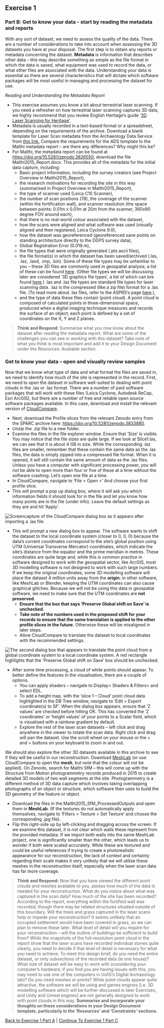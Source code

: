 ## **Exercise 1**
### **Part B: Get to know your data - start by reading the metadata and reports**
With any sort of dataset, we need to assess the quality of the data. There are a number of considerations to take into account when assessing the 3D datasets you have at your disposal. The first step is to obtain any reports or metadata concerning the dataset. **Metadata** is information that describes other data – this may describe something as simple as the file format in which the data is saved, what equipment was used to record the data, or what other files are associated with the data. Understanding your data is essential as there are several characteristics that will dictate which software packages will be most useful in managing and processing the dataset for use.

*Reading and Understanding the Metadata Report*

- This exercise assumes you know a bit about terrestrial laser scanning. If you need a refresher on how terrestrial laser scanning captures 3D data, we highly recommend that you review English Heritage’s guide ‘[3D Laser Scanning for Heritage’](https://historicengland.org.uk/images-books/publications/3d-laser-scanning-heritage/). 
- Metadata is usually recorded in a text-based format or a spreadsheet, depending on the requirements of the archive. Download a blank template for Laser Scan metadata from the Archaeology Data Service from [this link.](https://archaeologydataservice.ac.uk/advice/Downloads.xhtml) Compare the requirements for the ADS template to the Malthi metadata report – are there any differences? Why might this be?
- For Malthi, the metadata report can be found at <https://doi.org/10.5281/zenodo.3826550>; download the file Malthi2015\_Report.docx. This provides all of the metadata for the initial data capture, including:
  - Basic project information, including the survey creators (see Project Overview in Malthi2015\_Report),
  - the research motivations for recording the site in this way (summarised in Project Overview in Malthi2015\_Report), 
  - the type of scanner used (Leica C10 Scanner),
  - the number of scan positions (78), the coverage of the scanner (within the fortification wall), and scanner resolution (the space between points: 0.01m x 0.01m at 20m from the scanner, 360x90 degree FOV around each),
  - that there is no real-world colour associated with the dataset, 
  - how the scans were aligned and what software was used (visually aligned and then registered, Leica Cyclone 9.0),
  - how the dataset was georeferenced (georeferenced sane points on standing architecture directly to the DGPS survey data),
  - Global Registration Error (0.019 m),
  - the file types that were originally generated (.pts ascii files),
  - the file format(s) in which the dataset has been saved/archived (.las, .laz, .lasd, .imp, .bin). Some of these file types may be unfamiliar to you – these 3D files are commonly used in geospatial analysis; a list of these can be found [here](https://gisgeography.com/gis-formats/). (Other file types we will be discussing later are considered ‘3D graphics file types’, a list of which can bre found [here](https://en.wikipedia.org/wiki/List_of_file_formats#3D_graphics).) .las and .laz file types are standard file types for laser scanning data. .laz is the compressed (like a zip file) format for a .las file. (To read more about .las files, refer to the ASPRS’s page [here](https://www.asprs.org/divisions-committees/lidar-division/laser-las-file-format-exchange-activities).), 
  - and the type of data these files contain (point cloud). A point cloud is composed of calculated points in three-dimensional space, produced when a digital imaging technique measures and records the surface of an object; each point is defined by a set of coordinates on the X, Y and Z planes. 

>**Think and Respond**: Summarise what you now know about the dataset after reading the metadata report. What are some of the challenges you can see in working with this dataset?  Take note of what you think is most important and add it to your Design Document under the Resources: Available section.
### **Get to know your data – open and visually review samples**
Now that we know what type of data and what format the files are saved in, we need to identify how much of the site is represented in the record. First, we need to open the dataset in software well-suited to dealing with point clouds in the .las or .laz format. There are a number of paid software packages that will work with these files (Leica Cyclone, Autodesk ReCap, Esri ArcGIS), but there are a number of free and reliable open source software packages available. In this case, download and install the relevant version of [CloudCompare](https://www.danielgm.net/cc/). 

- Next, download the Profile slices from the relevant Zenodo entry from the SPARC archive here: <https://doi.org/10.5281/zenodo.3833880>. 
- Unzip the .zip file to a new folder.
- Examine the files in the file explorer window. Ensure that ‘Size’ is visible. You may notice that the file sizes are quite large. If we look at Slice1.las, we can see that it is about 4 GB in size. While the corresponding .laz files are smaller, remember that these contain the same data as the .las files, the data is simply zipped into a compressed file format. When it is opened, it will still contain the same amount of data as the .las files. Unless you have a computer with significant processing power, you will not be able to open more than four or five of these at a time without the software crashing. Let’s open one file at a time.
- In CloudCompare, navigate to ‘File > Open >’ And choose your first profile slice.
- This will prompt a pop up dialog box, where it will ask you which information fields it should look for in the file and let you know how many points are in the file (under info). Leave the default settings as they are and hit ‘Apply’.

![Screencapture of the CloudCompare dialog box as it appears after importing a .las file.](https://github.com/ropitz/sparc_teaching/blob/master/Malthi%20Images%201/Exercise%201%20Images/Ex1Fig02.png)

- This will prompt a new dialog box to appear. The software wants to shift the dataset to the local coordinate system (closer to 0, 0, 0) because the data’s current coordinates correspond to the site’s global position using UTM (Universal Transverse Mercator) coordinates, which indicate the site’s distance from the equator and the prime meridian in metres. These coordinates are quite large and, while this is common practice in software designed to work with the geospatial sector, like ArcGIS, most 3D modelling software is not designed to work with such large numbers. If we keep the original coordinates, some 3D modelling software will place the dataset 4 million units away from the **origin**; in other software, like MeshLab or Blender, keeping the UTM coordinates can also cause graphical glitches. Because we will not be using this data in geospatial software, we need to make sure that the UTM coordinates are **not preserved**. 
  - **Ensure that the box that says ‘Preserve Global shift on Save’ is unchecked.** 
  - **Take note of the numbers used in the proposed shift for your records to ensure that the same translation is applied to the other profile slices in the future.** Otherwise these will be misaligned in later steps.
  - Allow CloudCompare to translate the dataset to local coordinates with the recommended settings. 

![The second dialog box that appears to translate the point cloud from a global coordinate system to a local coordinate system. A red rectangle highlights that the 'Preserve Global shift on Save' box should be unchecked.](https://github.com/ropitz/sparc_teaching/blob/master/Malthi%20Images%201/Exercise%201%20Images/Ex1Fig03.png)

- After some time processing, a cloud of white points should appear. To better define the features in the visualisation, there are a couple of options.
  - You can apply shaders – navigate to Display> Shaders & Filters> and select EDL.
  - To add a height map, with the ‘slice 1 – Cloud’ point cloud data highlighted in the DB Tree window, navigate to ‘Edit > Export coordinate(s) to SF’. When the dialog box appears, ensure that ‘Z values’ are checked before hitting OK. This has converted the ‘Z coordinates’ or ‘height values’ of your points to a Scalar field, which is visualised with a rainbow gradient by default. 
  - Explore the rest of the laser scan datasets – left click and drag anywhere in the viewer to rotate the scan data. Right click and drag will pan the dataset. Use the scroll wheel on your mouse or the + and = buttons on your keyboard to zoom in and out.

We should also explore the other 3D datasets available in this archive to see if they will be useful in our reconstruction. Download [MeshLab](https://www.meshlab.net/#download) (or use CloudCompare to open the **mesh**, but note that the colour will not be applied).  On Zenodo, search for Malthi SfM – this will come up with the Structure from Motion photogrammetry records produced in 2015 to create detailed 3D models of two wall segments at the site. Photogrammetry is a different method of 3D data capture which involves taking overlapping photographs of an object or structure, which software then uses to build the 3D geometry of the feature or object. 

- Download the files in the Malthi2015\_SfM\_ProcessedOutputs and open them in **MeshLab**. (If the textures do not automatically apply themselves, navigate to ‘Filters > Texture > Set Texture’ and choose the corresponding .jpg file). 
- Flip this right-side up by left-clicking and dragging across the screen. If we examine this dataset, it is not clear which walls these represent from the provided metadata. If we import both walls into the same MeshLab project, one is significantly smaller than the other, which leads us to wonder if both were scaled accurately. While these are textured and could be useful references if trying to create a photorealistic appearance for our reconstruction, the lack of context and certainty regarding their scale makes it very unlikely that we will utilize these meshes in the reconstruction itself, especially when the laser scan data has far more coverage.

>**Think and Respond:** Now that you have viewed the different point clouds and meshes available to you, assess how much of the data is needed for your reconstruction. What do you notice about what was captured in the scan data? How much of the site has been recorded? According to the report, everything within the fortified wall was recorded, though there may be related structures situated outside of this boundary. Will the trees and grass captured in the laser scans help or impede your reconstruction? It seems unlikely that an occupied settlement would have been covered in grass, so we can plan to remove these later. What level of detail will you require for your reconstruction – will the outline of buildings be sufficient to build from? While the snapshots of the full-resolution point cloud in the report show that the laser scans have recorded individual stones quite clearly, you need to decide if that level of detail is necessary for what you need to achieve. To meet this design brief, do you need the entire dataset, or only subsections of the recorded data (ie one house)? What size of dataset will be easy to work with (considering your computer’s hardware; if you find you are having issues with this, you may need to use one of the computers in UofG’s Digital Archaeology lab)? Do you need meshes or points? While point clouds appear quite attractive, the software we will be using and games engines [i.e. 3D modelling software which will be further discussed in later Exercises, and Unity and Unreal engines] are not generally designed to work with point clouds in this way.  **Summarise and incorporate your thoughts on these considerations in your Design Document template, particularly in the ‘Resources’ and ‘Constraints’ sections.**

[Back to Exercise 1 Part A](/Malthi_Exercise1.md) | [Continue To Exercise 1 Part C](/Malthi_Exercise1_C.md)
